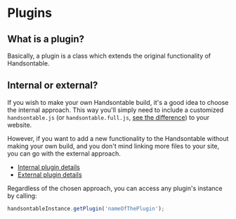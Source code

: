 # Plugins

## What is a plugin?
Basically, a plugin is a class which extends the original functionality of Handsontable.

## Internal or external?
If you wish to make your own Handsontable build, it's a good idea to choose the internal approach. 
This way you'll simply need to include a customized `handsontable.js` (or `handsontable.full.js`, [see the difference](https://github.com/handsontable/handsontable/tree/master/dist)) to your website.

However, if you want to add a new functionality to the Handsontable without making your own build, and you don't mind linking more files to your site, you can go with the external approach.

* [Internal plugin details](internal)
* [External plugin details](external)

Regardless of the chosen approach, you can access any plugin's instance by calling:
```js
handsontableInstance.getPlugin('nameOfThePlugin');
```